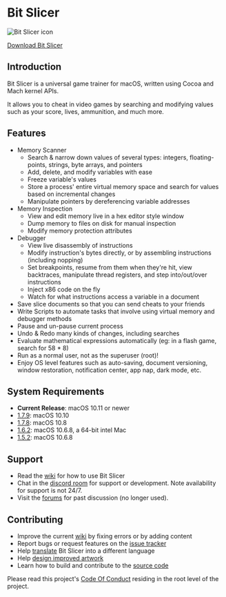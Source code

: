 # Bit Slicer
![Bit Slicer icon](https://zgcoder.net/software/bitslicer/images/web_icon.png)

[Download Bit Slicer](https://zgcoder.net/software/bitslicer/dist/stable/Bit%20Slicer.dmg)

## Introduction
Bit Slicer is a universal game trainer for macOS, written using Cocoa and Mach kernel APIs.

It allows you to cheat in video games by searching and modifying values such as your score, lives, ammunition, and much more.

## Features
* Memory Scanner
	* Search & narrow down values of several types: integers, floating-points, strings, byte arrays, and pointers
	* Add, delete, and modify variables with ease
	* Freeze variable's values
	* Store a process' entire virtual memory space and search for values based on incremental changes
	* Manipulate pointers by dereferencing variable addresses
* Memory Inspection
	* View and edit memory live in a hex editor style window
	* Dump memory to files on disk for manual inspection
	* Modify memory protection attributes
* Debugger
	* View live disassembly of instructions
	* Modify instruction's bytes directly, or by assembling instructions (including nopping)
	* Set breakpoints, resume from them when they're hit, view backtraces, manipulate thread registers, and step into/out/over instructions
	* Inject x86 code on the fly
	* Watch for what instructions access a variable in a document
* Save slice documents so that you can send cheats to your friends
* Write Scripts to automate tasks that involve using virtual memory and debugger methods
* Pause and un-pause current process
* Undo & Redo many kinds of changes, including searches
* Evaluate mathematical expressions automatically (eg: in a flash game, search for 58 * 8)
* Run as a normal user, not as the superuser (root)!
* Enjoy OS level features such as auto-saving, document versioning, window restoration, notification center, app nap, dark mode, etc.

## System Requirements
* **Current Release**: macOS 10.11 or newer
* [1.7.9](https://github.com/zorgiepoo/Bit-Slicer/releases/download/1.7.9/Bit.Slicer.dmg): macOS 10.10
* [1.7.8](https://github.com/zorgiepoo/Bit-Slicer/releases/download/1.7.8/Bit.Slicer.dmg): macOS 10.8
* [1.6.2](https://github.com/zorgiepoo/Bit-Slicer/releases/download/1.6.2/Bit_Slicer_1.6.2.zip): macOS 10.6.8, a 64-bit intel Mac
* [1.5.2](https://github.com/zorgiepoo/Bit-Slicer/releases/download/1.5.2/Bit_Slicer_1.5.2.zip): macOS 10.6.8

## Support
* Read the [wiki](https://github.com/zorgiepoo/Bit-Slicer/wiki/) for how to use Bit Slicer
* Chat in the [discord room](https://discord.gg/qpfdYYw) for support or development. Note availability for support is not 24/7.
* Visit the [forums](http://portingteam.com/forum/157-bit-slicer/) for past discussion (no longer used).

## Contributing
* Improve the current [wiki](https://github.com/zorgiepoo/Bit-Slicer/wiki/) by fixing errors or by adding content
* Report bugs or request features on the [issue tracker](https://github.com/zorgiepoo/Bit-Slicer/issues)
* Help [translate](https://github.com/zorgiepoo/Bit-Slicer/wiki/Localization) Bit Slicer into a different language
* Help [design improved artwork](https://github.com/zorgiepoo/Bit-Slicer/issues/18)
* Learn how to build and contribute to the [source code](https://github.com/zorgiepoo/Bit-Slicer/wiki/Source-Code)

Please read this project's [Code Of Conduct](https://github.com/zorgiepoo/Bit-Slicer/blob/main/CODE_OF_CONDUCT.md) residing in the root level of the project.
